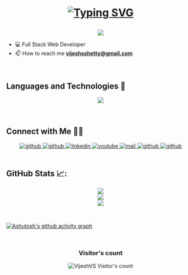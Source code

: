 

<h1 align="center">

  [![Typing SVG](https://readme-typing-svg.demolab.com?font=Fira+Code&weight=600&size=25&pause=1000&color=31E2F7&center=true&vCenter=true&width=435&lines=Hi+%F0%9F%91%8B%2C+I'm+Vijesh+Shetty;A+Full+Stack+Developer)](https://git.io/typing-svg)
</h1>
   <p align='center'> <img src="https://user-images.githubusercontent.com/65854432/131634214-91274d8f-4f2f-4a91-bee8-276f5c3069eb.gif"> </p>



- 💻 Full Stack Web Developer
- 📫 How to reach me **vijeshsshetty@gmail.com**

<br/>



## Languages and Technologies 🚀
<div align="center">
    <img src="https://skillicons.dev/icons?i=postgres,prisma,mongodb,firebase,androidstudio,react,nextjs,express,flask,cpp,typescript,java,py,redis,kafka" />
</div>


<br/>

<br/>

## Connect with Me 🤝🏻
<div align="center">
<a href="https://github.com/vijeshvs" target="_blank">
<img src=https://img.shields.io/badge/github-%2324292e.svg?&style=for-the-badge&logo=github&logoColor=white alt=github style="margin-bottom: 5px;" />
</a>
<a href="https://twitter.com/vijeshsshetty" target="_blank">
<img src=https://img.shields.io/badge/X-%2324292e.svg?&style=for-the-badge&logo=x&logoColor=white alt=github style="margin-bottom: 5px;" />
</a>
<a href="https://www.linkedin.com/in/vijeshsshetty" target="_blank">
<img src=https://img.shields.io/badge/linkedin-%231E77B5.svg?&style=for-the-badge&logo=linkedin&logoColor=white alt=linkedin style="margin-bottom: 5px;" />
</a>
<a href="https://www.youtube.com/channel/UCHSvFoyBeX_qd9PCGp2YVkg" target="_blank">
<img src=https://img.shields.io/badge/youtube-%23EE4831.svg?&style=for-the-badge&logo=youtube&logoColor=white alt=youtube style="margin-bottom: 5px;" />
</a>
<a href="mailto:vijesh@vshetty.dev" target="_blank">
<img src=https://img.shields.io/badge/Gmail-D14836?style=for-the-badge&logo=gmail&logoColor=white alt=mail style="margin-bottom: 5px;" />
</a>  
<a href="https://leetcode.com/VijeshVS" target="_blank">
<img src=https://img.shields.io/badge/leetcode-%2324292e.svg?&style=for-the-badge&logo=leetcode&logoColor=yellow alt=github style="margin-bottom: 5px;" />
</a>  
<a href="https://www.geeksforgeeks.org/user/vijeshst3zc/" target="_blank">
<img src=https://img.shields.io/badge/GFG-%23123.svg?&style=for-the-badge&logo=geeksforgeeks&logoColor=yellow alt=github style="margin-bottom: 5px;" />
</a>
</div>  


<br/>

## GitHub Stats 📈:

<div align="center">
<p align="center">

![](https://github-readme-stats.vercel.app/api?username=vijeshvs&theme=dark&hide_border=true&include_all_commits=false&count_private=false)<br/>
![](https://github-readme-streak-stats.herokuapp.com/?user=vijeshvs&theme=dark&hide_border=true)<br/>
![](https://github-readme-stats.vercel.app/api/top-langs/?username=vijeshvs&theme=dark&hide_border=true&include_all_commits=false&count_private=false&layout=compact)

</p>
</div>
<br/>


[![Ashutosh's github activity graph](https://github-readme-activity-graph.vercel.app/graph?username=vijeshvs&theme=github-compact)](https://github.com/ashutosh00710/github-readme-activity-graph)

<br/>

<h3 align="center">Visitor's count</h3>
<p align="center"><img src="https://profile-counter.glitch.me/{vijeshvs}/count.svg/" alt="VijeshVS Visitor's count" /></p>
